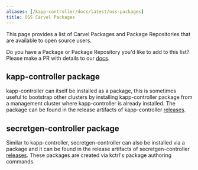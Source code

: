 ```yaml
---
aliases: [/kapp-controller/docs/latest/oss-packages]
title: OSS Carvel Packages
---
```


This page provides a list of Carvel Packages and Package Repositories that are available to open source users. 

Do you have a Package or Package Repository you'd like to add to this list? Please make a PR with details to our [docs](https://github.com/carvel-dev/carvel/blob/develop/site/content/kapp-controller/docs/develop/oss-packages.md).

## kapp-controller package
kapp-controller can itself be installed as a package, this is sometimes useful to bootstrap other clusters by installing kapp-controller package from a management cluster where kapp-controller is already installed. The package can be found in the release artifacts of kapp-controller [releases](https://github.com/carvel-dev/kapp-controller/releases).

## secretgen-controller package
Similar to kapp-controller, secretgen-controller can also be installed via a package and it can be found in the release artifacts of secretgen-controller [releases](https://github.com/carvel-dev/secretgen-controller/releases). These packages are created via kctrl's package authoring commands.
